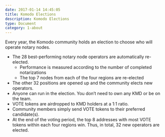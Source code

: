 ```yaml
---
date: 2017-01-14 14:45:05
title: Komodo Elections
description: Komodo Elections
type: Document
category: 1-about
---
```

Every year, the Komodo community holds an election to choose who will operate notary nodes.

* The 28 best-performing notary node operators are automatically re-elected.
  * Performance is measured according to the number of completed notarizations
  * The top 7 nodes from each of the four regions are re-elected 
* The other 32 positions are opened up and the community elects new operators.
* Anyone can run in the election. You don’t need to own any KMD or be on the team.
* VOTE tokens are airdropped to KMD holders at a 1:1 ratio.
* Community members simply send VOTE tokens to their preferred candidate(s).
* At the end of the voting period, the top 8 addresses with most VOTE tokens within each four regions win. Thus, in total, 32 new operators are elected.

